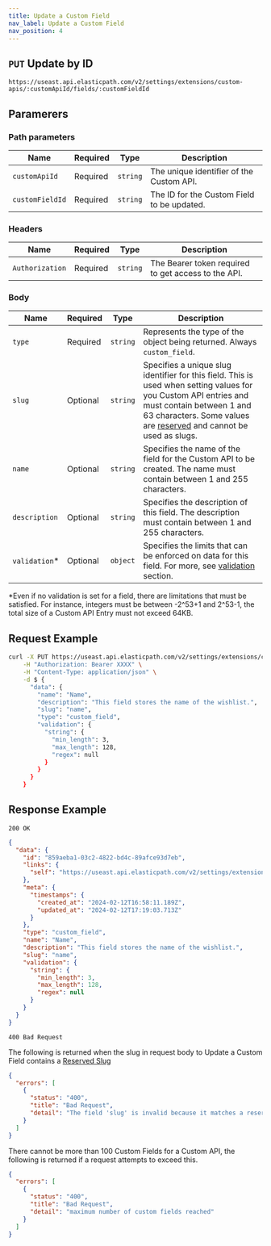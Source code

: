 ```yaml
---
title: Update a Custom Field
nav_label: Update a Custom Field
nav_position: 4
---
```


## `PUT` Update by ID

```http
https://useast.api.elasticpath.com/v2/settings/extensions/custom-apis/:customApiId/fields/:customFieldId
```

## Paramerers

### Path parameters

| Name            | Required | Type     | Description                                |
|-----------------|----------|----------|--------------------------------------------|
| `customApiId`   | Required | `string` | The unique identifier of the Custom API.   |
| `customFieldId` | Required | `string` | The ID for the Custom Field to be updated. |


### Headers

| Name            | Required | Type     | Description                                         |
|-----------------|----------|----------|-----------------------------------------------------|
| `Authorization` | Required | `string` | The Bearer token required to get access to the API. |


### Body

| Name          | Required | Type     | Description                                                                                                                                                                                                                                                                                                                  |
|---------------|----------|----------|------------------------------------------------------------------------------------------------------------------------------------------------------------------------------------------------------------------------------------------------------------------------------------------------------------------------------|
| `type`        | Required | `string` | Represents the type of the object being returned. Always `custom_field`.                                                                                                                                                                                                                                                     |
| `slug`        | Optional | `string` | Specifies a unique slug identifier for this field. This is used when setting values for you Custom API entries and must contain between 1 and 63 characters. Some values are [reserved](/docs/commerce-cloud/commerce-extensions/commerce-extensions-api/custom-fields/overview#reserved-slugs) and cannot be used as slugs. |
| `name`        | Optional | `string` | Specifies the name of the field for the Custom API to be created. The name must contain between 1 and 255 characters.                                                                                                                                                                                                        |
| `description` | Optional | `string` | Specifies the description of this field. The description must contain between 1 and 255 characters.                                                                                                                                                                                                                          |
| `validation`* | Optional | `object` | Specifies the limits that can be enforced on data for this field. For more, see [validation](/docs/commerce-cloud/commerce-extensions/commerce-extensions-api/custom-fields/overview#validation) section.                                                                                                        |

*Even if no validation is set for a field, there are limitations that must be satisfied. For instance, integers must be between -2^53+1 and 2^53-1, the total size of a Custom API Entry must not exceed 64KB.

## Request Example

```bash
curl -X PUT https://useast.api.elasticpath.com/v2/settings/extensions/custom-apis/:customApiId/fields/:customFieldId \
    -H "Authorization: Bearer XXXX" \
    -H "Content-Type: application/json" \
    -d $ {
      "data": {
        "name": "Name",
        "description": "This field stores the name of the wishlist.",
        "slug": "name",
        "type": "custom_field",
        "validation": {
          "string": {
            "min_length": 3,
            "max_length": 128,
            "regex": null
          }
        }
      }
    }  
```

## Response Example

`200 OK`

```json
{
  "data": {
    "id": "859aeba1-03c2-4822-bd4c-89afce93d7eb",
    "links": {
      "self": "https://useast.api.elasticpath.com/v2/settings/extensions/custom-apis/7e067539-6f6c-46e1-8c55-940031b36c6a/fields/859aeba1-03c2-4822-bd4c-89afce93d7eb"
    },
    "meta": {
      "timestamps": {
        "created_at": "2024-02-12T16:58:11.189Z",
        "updated_at": "2024-02-12T17:19:03.713Z"
      }
    },
    "type": "custom_field",
    "name": "Name",
    "description": "This field stores the name of the wishlist.",
    "slug": "name",
    "validation": {
      "string": {
        "min_length": 3,
        "max_length": 128,
        "regex": null
      }
    }
  }
}
```

`400 Bad Request`

The following is returned when the slug in request body to Update a Custom Field contains a [Reserved Slug](/docs/commerce-cloud/commerce-extensions/commerce-extensions-api/custom-fields/overview#reserved-slugs)

```json
{
  "errors": [
    {
      "status": "400",
      "title": "Bad Request",
      "detail": "The field 'slug' is invalid because it matches a reserved word."
    }
  ]
}
```

There cannot be more than 100 Custom Fields for a Custom API, the following is returned if a request attempts to exceed this.

```json
{
  "errors": [
    {
      "status": "400",
      "title": "Bad Request",
      "detail": "maximum number of custom fields reached"
    }
  ]
}
```
